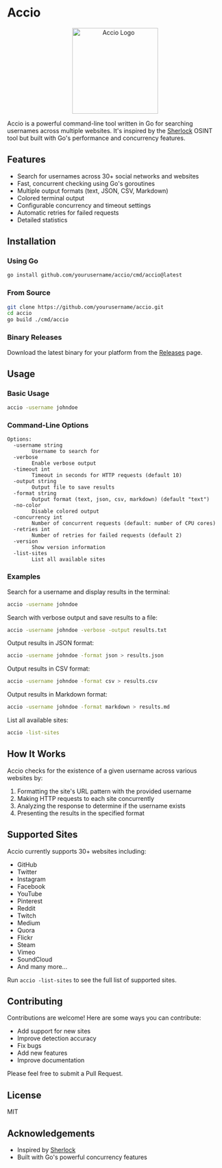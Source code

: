 # Accio

<p align="center">
  <img src="https://raw.githubusercontent.com/yourusername/accio/main/assets/logo.png" alt="Accio Logo" width="200"/>
</p>

Accio is a powerful command-line tool written in Go for searching usernames across multiple websites. It's inspired by the [Sherlock](https://github.com/sherlock-project/sherlock) OSINT tool but built with Go's performance and concurrency features.

## Features

- Search for usernames across 30+ social networks and websites
- Fast, concurrent checking using Go's goroutines
- Multiple output formats (text, JSON, CSV, Markdown)
- Colored terminal output
- Configurable concurrency and timeout settings
- Automatic retries for failed requests
- Detailed statistics

## Installation

### Using Go

```bash
go install github.com/yourusername/accio/cmd/accio@latest
```

### From Source

```bash
git clone https://github.com/yourusername/accio.git
cd accio
go build ./cmd/accio
```

### Binary Releases

Download the latest binary for your platform from the [Releases](https://github.com/yourusername/accio/releases) page.

## Usage

### Basic Usage

```bash
accio -username johndoe
```

### Command-Line Options

```
Options:
  -username string
        Username to search for
  -verbose
        Enable verbose output
  -timeout int
        Timeout in seconds for HTTP requests (default 10)
  -output string
        Output file to save results
  -format string
        Output format (text, json, csv, markdown) (default "text")
  -no-color
        Disable colored output
  -concurrency int
        Number of concurrent requests (default: number of CPU cores)
  -retries int
        Number of retries for failed requests (default 2)
  -version
        Show version information
  -list-sites
        List all available sites
```

### Examples

Search for a username and display results in the terminal:
```bash
accio -username johndoe
```

Search with verbose output and save results to a file:
```bash
accio -username johndoe -verbose -output results.txt
```

Output results in JSON format:
```bash
accio -username johndoe -format json > results.json
```

Output results in CSV format:
```bash
accio -username johndoe -format csv > results.csv
```

Output results in Markdown format:
```bash
accio -username johndoe -format markdown > results.md
```

List all available sites:
```bash
accio -list-sites
```

## How It Works

Accio checks for the existence of a given username across various websites by:

1. Formatting the site's URL pattern with the provided username
2. Making HTTP requests to each site concurrently
3. Analyzing the response to determine if the username exists
4. Presenting the results in the specified format

## Supported Sites

Accio currently supports 30+ websites including:

- GitHub
- Twitter
- Instagram
- Facebook
- YouTube
- Pinterest
- Reddit
- Twitch
- Medium
- Quora
- Flickr
- Steam
- Vimeo
- SoundCloud
- And many more...

Run `accio -list-sites` to see the full list of supported sites.

## Contributing

Contributions are welcome! Here are some ways you can contribute:

- Add support for new sites
- Improve detection accuracy
- Fix bugs
- Add new features
- Improve documentation

Please feel free to submit a Pull Request.

## License

MIT

## Acknowledgements

- Inspired by [Sherlock](https://github.com/sherlock-project/sherlock)
- Built with Go's powerful concurrency features